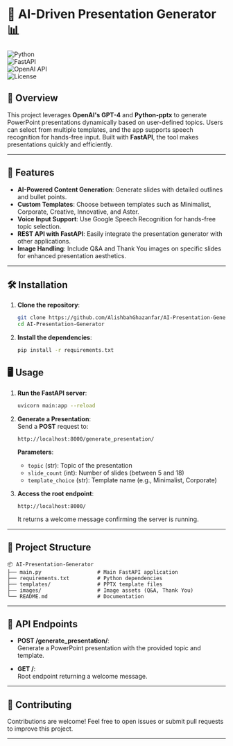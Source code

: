 
# 🎤 AI-Driven Presentation Generator 📊  

![Python](https://img.shields.io/badge/Python-3.x-blue?style=flat&logo=python)  
![FastAPI](https://img.shields.io/badge/FastAPI-0.95.2-green?style=flat&logo=fastapi)  
![OpenAI API](https://img.shields.io/badge/OpenAI-API-orange?style=flat&logo=openai)  
![License](https://img.shields.io/github/license/your-repo-name/AI-Presentation-Generator)  

## 📝 Overview  
This project leverages **OpenAI's GPT-4** and **Python-pptx** to generate PowerPoint presentations dynamically based on user-defined topics. Users can select from multiple templates, and the app supports speech recognition for hands-free input. Built with **FastAPI**, the tool makes presentations quickly and efficiently.

---

## 🚀 Features  
- **AI-Powered Content Generation**: Generate slides with detailed outlines and bullet points.  
- **Custom Templates**: Choose between templates such as Minimalist, Corporate, Creative, Innovative, and Aster.  
- **Voice Input Support**: Use Google Speech Recognition for hands-free topic selection.  
- **REST API with FastAPI**: Easily integrate the presentation generator with other applications.  
- **Image Handling**: Include Q&A and Thank You images on specific slides for enhanced presentation aesthetics.

---

## 🛠️ Installation  

1. **Clone the repository**:  
   ```bash
   git clone https://github.com/AlishbahGhazanfar/AI-Presentation-Generator.git
   cd AI-Presentation-Generator
   ```

2. **Install the dependencies**:  
   ```bash
   pip install -r requirements.txt
   ```

## 🖥️ Usage  

1. **Run the FastAPI server**:  
   ```bash
   uvicorn main:app --reload
   ```

2. **Generate a Presentation**:  
   Send a **POST** request to:  
   ```
   http://localhost:8000/generate_presentation/
   ```
   **Parameters**:
   - `topic` (str): Topic of the presentation  
   - `slide_count` (int): Number of slides (between 5 and 18)  
   - `template_choice` (str): Template name (e.g., Minimalist, Corporate)  

3. **Access the root endpoint**:  
   ```
   http://localhost:8000/
   ```
   It returns a welcome message confirming the server is running.

---

## 📂 Project Structure  
```
📦 AI-Presentation-Generator  
├── main.py                  # Main FastAPI application  
├── requirements.txt         # Python dependencies  
├── templates/               # PPTX template files  
├── images/                  # Image assets (Q&A, Thank You)  
└── README.md                # Documentation  
```

---

## 🔑 API Endpoints  

- **POST /generate_presentation/**:  
  Generate a PowerPoint presentation with the provided topic and template.  

- **GET /**:  
  Root endpoint returning a welcome message.


---

## 💬 Contributing  
Contributions are welcome! Feel free to open issues or submit pull requests to improve this project.

---

